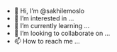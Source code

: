 - 👋 Hi, I’m @sakhilemoslo
- 👀 I’m interested in ...
- 🌱 I’m currently learning ...
- 💞️ I’m looking to collaborate on ...
- 📫 How to reach me ...

<!---
sakhilemoslo/sakhilemoslo is a ✨ special ✨ repository because its `README.md` (this file) appears on your GitHub profile.
You can click the Preview link to take a look at your changes.
--->
